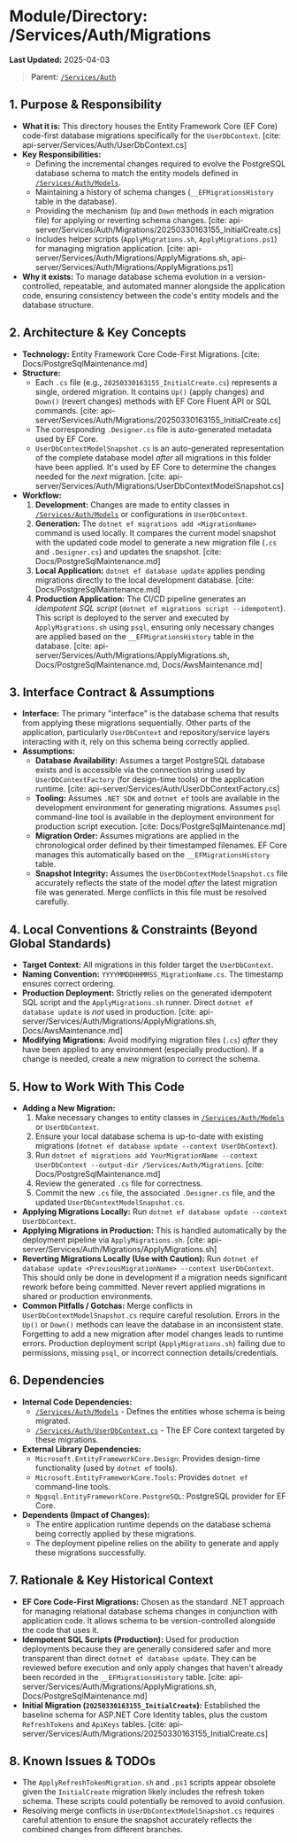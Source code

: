 # Module/Directory: /Services/Auth/Migrations

**Last Updated:** 2025-04-03

> **Parent:** [`/Services/Auth`](../README.md)

## 1. Purpose & Responsibility

* **What it is:** This directory houses the Entity Framework Core (EF Core) code-first database migrations specifically for the `UserDbContext`. [cite: api-server/Services/Auth/UserDbContext.cs]
* **Key Responsibilities:**
   * Defining the incremental changes required to evolve the PostgreSQL database schema to match the entity models defined in [`/Services/Auth/Models`](../Models/README.md).
   * Maintaining a history of schema changes (`__EFMigrationsHistory` table in the database).
   * Providing the mechanism (`Up` and `Down` methods in each migration file) for applying or reverting schema changes. [cite: api-server/Services/Auth/Migrations/20250330163155_InitialCreate.cs]
   * Includes helper scripts (`ApplyMigrations.sh`, `ApplyMigrations.ps1`) for managing migration application. [cite: api-server/Services/Auth/Migrations/ApplyMigrations.sh, api-server/Services/Auth/Migrations/ApplyMigrations.ps1]
* **Why it exists:** To manage database schema evolution in a version-controlled, repeatable, and automated manner alongside the application code, ensuring consistency between the code's entity models and the database structure.

## 2. Architecture & Key Concepts

* **Technology:** Entity Framework Core Code-First Migrations. [cite: Docs/PostgreSqlMaintenance.md]
* **Structure:**
   * Each `.cs` file (e.g., `20250330163155_InitialCreate.cs`) represents a single, ordered migration. It contains `Up()` (apply changes) and `Down()` (revert changes) methods with EF Core Fluent API or SQL commands. [cite: api-server/Services/Auth/Migrations/20250330163155_InitialCreate.cs]
   * The corresponding `.Designer.cs` file is auto-generated metadata used by EF Core.
   * `UserDbContextModelSnapshot.cs` is an auto-generated representation of the complete database model *after* all migrations in this folder have been applied. It's used by EF Core to determine the changes needed for the *next* migration. [cite: api-server/Services/Auth/Migrations/UserDbContextModelSnapshot.cs]
* **Workflow:**
   1.  **Development:** Changes are made to entity classes in [`/Services/Auth/Models`](../Models/README.md) or configurations in `UserDbContext`.
   2.  **Generation:** The `dotnet ef migrations add <MigrationName>` command is used locally. It compares the current model snapshot with the updated code model to generate a new migration file (`.cs` and `.Designer.cs`) and updates the snapshot. [cite: Docs/PostgreSqlMaintenance.md]
   3.  **Local Application:** `dotnet ef database update` applies pending migrations directly to the local development database. [cite: Docs/PostgreSqlMaintenance.md]
   4.  **Production Application:** The CI/CD pipeline generates an *idempotent SQL script* (`dotnet ef migrations script --idempotent`). This script is deployed to the server and executed by `ApplyMigrations.sh` using `psql`, ensuring only necessary changes are applied based on the `__EFMigrationsHistory` table in the database. [cite: api-server/Services/Auth/Migrations/ApplyMigrations.sh, Docs/PostgreSqlMaintenance.md, Docs/AwsMaintenance.md]

## 3. Interface Contract & Assumptions

* **Interface:** The primary "interface" is the database schema that results from applying these migrations sequentially. Other parts of the application, particularly `UserDbContext` and repository/service layers interacting with it, rely on this schema being correctly applied.
* **Assumptions:**
   * **Database Availability:** Assumes a target PostgreSQL database exists and is accessible via the connection string used by `UserDbContextFactory` (for design-time tools) or the application runtime. [cite: api-server/Services/Auth/UserDbContextFactory.cs]
   * **Tooling:** Assumes `.NET SDK` and `dotnet ef` tools are available in the development environment for generating migrations. Assumes `psql` command-line tool is available in the deployment environment for production script execution. [cite: Docs/PostgreSqlMaintenance.md]
   * **Migration Order:** Assumes migrations are applied in the chronological order defined by their timestamped filenames. EF Core manages this automatically based on the `__EFMigrationsHistory` table.
   * **Snapshot Integrity:** Assumes the `UserDbContextModelSnapshot.cs` file accurately reflects the state of the model *after* the latest migration file was generated. Merge conflicts in this file must be resolved carefully.

## 4. Local Conventions & Constraints (Beyond Global Standards)

* **Target Context:** All migrations in this folder target the `UserDbContext`.
* **Naming Convention:** `YYYYMMDDHHMMSS_MigrationName.cs`. The timestamp ensures correct ordering.
* **Production Deployment:** Strictly relies on the generated idempotent SQL script and the `ApplyMigrations.sh` runner. Direct `dotnet ef database update` is *not* used in production. [cite: api-server/Services/Auth/Migrations/ApplyMigrations.sh, Docs/AwsMaintenance.md]
* **Modifying Migrations:** Avoid modifying migration files (`.cs`) *after* they have been applied to any environment (especially production). If a change is needed, create a *new* migration to correct the schema.

## 5. How to Work With This Code

* **Adding a New Migration:**
   1. Make necessary changes to entity classes in [`/Services/Auth/Models`](../Models/README.md) or `UserDbContext`.
   2. Ensure your local database schema is up-to-date with existing migrations (`dotnet ef database update --context UserDbContext`).
   3. Run `dotnet ef migrations add YourMigrationName --context UserDbContext --output-dir /Services/Auth/Migrations`. [cite: Docs/PostgreSqlMaintenance.md]
   4. Review the generated `.cs` file for correctness.
   5. Commit the new `.cs` file, the associated `.Designer.cs` file, and the updated `UserDbContextModelSnapshot.cs`.
* **Applying Migrations Locally:** Run `dotnet ef database update --context UserDbContext`.
* **Applying Migrations in Production:** This is handled automatically by the deployment pipeline via `ApplyMigrations.sh`. [cite: api-server/Services/Auth/Migrations/ApplyMigrations.sh]
* **Reverting Migrations Locally (Use with Caution):** Run `dotnet ef database update <PreviousMigrationName> --context UserDbContext`. This should only be done in development if a migration needs significant rework before being committed. Never revert applied migrations in shared or production environments.
* **Common Pitfalls / Gotchas:** Merge conflicts in `UserDbContextModelSnapshot.cs` require careful resolution. Errors in the `Up()` or `Down()` methods can leave the database in an inconsistent state. Forgetting to add a new migration after model changes leads to runtime errors. Production deployment script (`ApplyMigrations.sh`) failing due to permissions, missing `psql`, or incorrect connection details/credentials.

## 6. Dependencies

* **Internal Code Dependencies:**
   * [`/Services/Auth/Models`](../Models/README.md) - Defines the entities whose schema is being migrated.
   * [`/Services/Auth/UserDbContext.cs`](../UserDbContext.cs) - The EF Core context targeted by these migrations.
* **External Library Dependencies:**
   * `Microsoft.EntityFrameworkCore.Design`: Provides design-time functionality (used by `dotnet ef` tools).
   * `Microsoft.EntityFrameworkCore.Tools`: Provides `dotnet ef` command-line tools.
   * `Npgsql.EntityFrameworkCore.PostgreSQL`: PostgreSQL provider for EF Core.
* **Dependents (Impact of Changes):**
   * The entire application runtime depends on the database schema being correctly applied by these migrations.
   * The deployment pipeline relies on the ability to generate and apply these migrations successfully.

## 7. Rationale & Key Historical Context

* **EF Core Code-First Migrations:** Chosen as the standard .NET approach for managing relational database schema changes in conjunction with application code. It allows schema to be version-controlled alongside the code that uses it.
* **Idempotent SQL Scripts (Production):** Used for production deployments because they are generally considered safer and more transparent than direct `dotnet ef database update`. They can be reviewed before execution and only apply changes that haven't already been recorded in the `__EFMigrationsHistory` table. [cite: api-server/Services/Auth/Migrations/ApplyMigrations.sh, Docs/PostgreSqlMaintenance.md]
* **Initial Migration (`20250330163155_InitialCreate`):** Established the baseline schema for ASP.NET Core Identity tables, plus the custom `RefreshTokens` and `ApiKeys` tables. [cite: api-server/Services/Auth/Migrations/20250330163155_InitialCreate.cs]

## 8. Known Issues & TODOs

* The `ApplyRefreshTokenMigration.sh` and `.ps1` scripts appear obsolete given the `InitialCreate` migration likely includes the refresh token schema. These scripts could potentially be removed to avoid confusion.
* Resolving merge conflicts in `UserDbContextModelSnapshot.cs` requires careful attention to ensure the snapshot accurately reflects the combined changes from different branches.